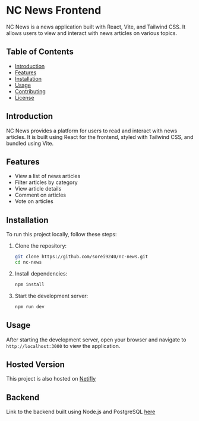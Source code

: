 # NC News Frontend

NC News is a news application built with React, Vite, and Tailwind CSS. It allows users to view and interact with news articles on various topics. 

## Table of Contents
- [Introduction](#introduction)
- [Features](#features)
- [Installation](#installation)
- [Usage](#usage)
- [Contributing](#contributing)
- [License](#license)

## Introduction
NC News provides a platform for users to read and interact with news articles. It is built using React for the frontend, styled with Tailwind CSS, and bundled using Vite.

## Features
- View a list of news articles
- Filter articles by category
- View article details
- Comment on articles
- Vote on articles

## Installation
To run this project locally, follow these steps:

1. Clone the repository:
   ```bash
   git clone https://github.com/sorei9240/nc-news.git
   cd nc-news
   ```

2. Install dependencies:
   ```bash
   npm install
   ```

3. Start the development server:
   ```bash
   npm run dev
   ```

## Usage
After starting the development server, open your browser and navigate to `http://localhost:3000` to view the application.

## Hosted Version
This project is also hosted on [Netifly](https://sorei9240-nc-news.netlify.app/)

## Backend
Link to the backend built using Node.js and PostgreSQL [here](https://github.com/sorei9240/be-nc-news)
